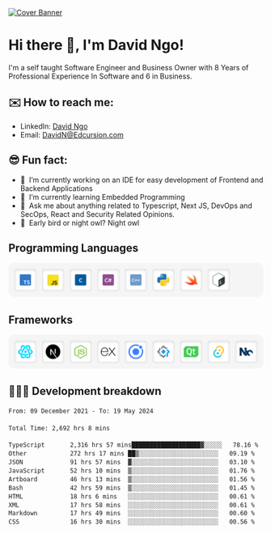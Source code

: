 [![Cover Banner](https://res.cloudinary.com/edcursion/image/upload/v1715731242/David%20Github/uvpes6dpzvlnc9w0f94z.png)](https://www.linkedin.com/in/-david-ngo)

# Hi there 👋, I'm David Ngo!

I'm a self taught Software Engineer and Business Owner with 8 Years of Professional Experience In
Software and 6 in Business.

## ✉️ How to reach me:

- LinkedIn: [David Ngo](https://www.linkedin.com/in/-david-ngo/)
- Email: [DavidN@Edcursion.com](mailto:DavidN@Edcursion.com)

## 😎 Fun fact:

- 🔭 &nbsp;I’m currently working on an IDE for easy development of Frontend and Backend Applications
- 🌱 &nbsp;I’m currently learning Embedded Programming
- 💬 &nbsp;Ask me about anything related to Typescript, Next JS, DevOps and SecOps, React and
  Security Related Opinions.
- 🦉 &nbsp;Early bird or night owl? Night owl

## Programming Languages

![Experence](/assets/Programming.png)

## Frameworks

![Experence](/assets/Frameworks.png)

## 🧑🏻‍💻 **Development breakdown**

<!--START_SECTION:waka-->

```txt
From: 09 December 2021 - To: 19 May 2024

Total Time: 2,692 hrs 8 mins

TypeScript       2,316 hrs 57 mins███████████████████▓░░░░░   78.16 %
Other            272 hrs 17 mins ██▒░░░░░░░░░░░░░░░░░░░░░░   09.19 %
JSON             91 hrs 57 mins  ▓░░░░░░░░░░░░░░░░░░░░░░░░   03.10 %
JavaScript       52 hrs 10 mins  ▒░░░░░░░░░░░░░░░░░░░░░░░░   01.76 %
Artboard         46 hrs 13 mins  ▒░░░░░░░░░░░░░░░░░░░░░░░░   01.56 %
Bash             42 hrs 59 mins  ▒░░░░░░░░░░░░░░░░░░░░░░░░   01.45 %
HTML             18 hrs 6 mins   ░░░░░░░░░░░░░░░░░░░░░░░░░   00.61 %
XML              17 hrs 58 mins  ░░░░░░░░░░░░░░░░░░░░░░░░░   00.61 %
Markdown         17 hrs 49 mins  ░░░░░░░░░░░░░░░░░░░░░░░░░   00.60 %
CSS              16 hrs 30 mins  ░░░░░░░░░░░░░░░░░░░░░░░░░   00.56 %
```

<!--END_SECTION:waka-->
